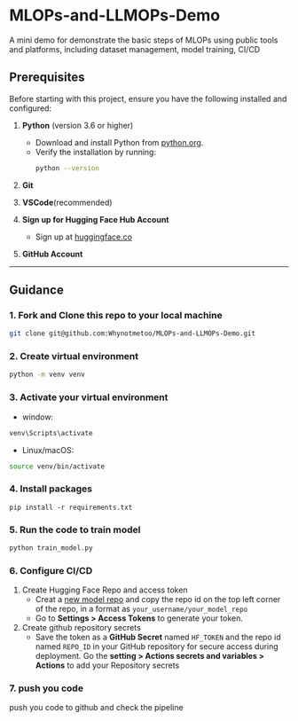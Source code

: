 # MLOPs-and-LLMOPs-Demo
A mini demo for demonstrate the basic steps of MLOPs using public tools and platforms, including dataset management, model training, CI/CD

## Prerequisites
Before starting with this project, ensure you have the following installed and configured:

1. **Python** (version 3.6 or higher)
   - Download and install Python from [python.org](https://www.python.org/).
   - Verify the installation by running:
     ```bash
     python --version
     ```

2. **Git** 

3. **VSCode**(recommended)

5. **Sign up for Hugging Face Hub Account**
   - Sign up at [huggingface.co](https://huggingface.co/)

6. **GitHub Account**
---

## Guidance
### 1. Fork and Clone this repo to your local machine
```bash
git clone git@github.com:Whynotmetoo/MLOPs-and-LLMOPs-Demo.git
```
### 2. Create virtual environment
```bash
python -m venv venv
```
### 3. Activate your virtual environment
* window:
```bash
venv\Scripts\activate
```
* Linux/macOS:
```bash
source venv/bin/activate
```
### 4. Install packages
```base
pip install -r requirements.txt
```
### 5. Run the code to train model
```bash
python train_model.py
```
### 6. Configure CI/CD
1.  Create Hugging Face Repo and access token
    - Creat a [new model repo](https://huggingface.co/new) and copy the repo id on the top left corner of the repo, in a format as `your_username/your_model_repo`
    - Go to **Settings > Access Tokens** to generate your token.
2. Create github repository secrets
    - Save the token as a **GitHub Secret** named `HF_TOKEN` and the repo id named `REPO_ID` in your GitHub repository for secure access during deployment. Go the **setting > Actions secrets and variables > Actions** to add your Repository secrets
### 7. push you code
push you code to github and check the pipeline